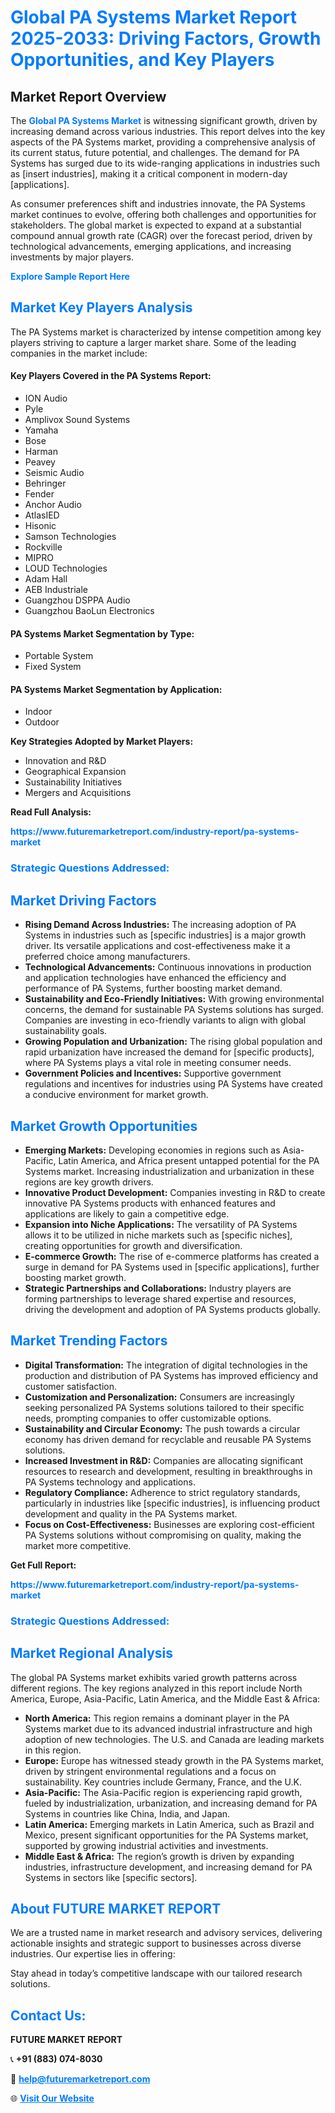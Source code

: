 <h1 style="color: #007BFF;">Global PA Systems Market Report 2025-2033: Driving Factors, Growth Opportunities, and Key Players</h1>

<section id="overview">
<h2>Market Report Overview</h2>
<p>The <a href="https://www.futuremarketreport.com/industry-report/pa-systems-market" style="color: #007BFF; text-decoration: none;"><strong>Global PA Systems Market</strong></a> is witnessing significant growth, driven by increasing demand across various industries. This report delves into the key aspects of the PA Systems market, providing a comprehensive analysis of its current status, future potential, and challenges. The demand for PA Systems has surged due to its wide-ranging applications in industries such as [insert industries], making it a critical component in modern-day [applications].</p>
<p>As consumer preferences shift and industries innovate, the PA Systems market continues to evolve, offering both challenges and opportunities for stakeholders. The global market is expected to expand at a substantial compound annual growth rate (CAGR) over the forecast period, driven by technological advancements, emerging applications, and increasing investments by major players.</p>
</section>

<section id="overview">
<p><a href="https://www.futuremarketreport.com/request-sample/reportId=56985" style="color: #007BFF; text-decoration: none;"><strong>Explore Sample Report Here</strong></a></p>
</section>

<section id="key-players">
<h2 style="color: #007BFF;">Market Key Players Analysis</h2>
<p>The PA Systems market is characterized by intense competition among key players striving to capture a larger market share. Some of the leading companies in the market include:</p>
<h4>Key Players Covered in the PA Systems Report:</h4>
<ul><li>ION Audio</li><li>Pyle</li><li>Amplivox Sound Systems</li><li>Yamaha</li><li>Bose</li><li>Harman</li><li>Peavey</li><li>Seismic Audio</li><li>Behringer</li><li>Fender</li><li>Anchor Audio</li><li>AtlasIED</li><li>Hisonic</li><li>Samson Technologies</li><li>Rockville</li><li>MIPRO</li><li>LOUD Technologies</li><li>Adam Hall</li><li>AEB Industriale</li><li>Guangzhou DSPPA Audio</li><li>Guangzhou BaoLun Electronics</li></ul>
<h4>PA Systems Market Segmentation by Type:</h4>
<ul><li>Portable System</li><li>Fixed System</li></ul>

<h4>PA Systems Market Segmentation by Application:</h4>
<ul><li>Indoor</li><li>Outdoor</li></ul>
<p><strong>Key Strategies Adopted by Market Players:</strong></p>
<ul>
<li>Innovation and R&D</li>
<li>Geographical Expansion</li>
<li>Sustainability Initiatives</li>
<li>Mergers and Acquisitions</li>
</ul>
</section>

<section>
<p><strong>Read Full Analysis: </strong></p><a href="https://www.futuremarketreport.com/industry-report/pa-systems-market" style="color: #007BFF; text-decoration: none;"><strong>https://www.futuremarketreport.com/industry-report/pa-systems-market</strong></a>
<h3 style="color: #007BFF;">Strategic Questions Addressed:</h3>
</section>

<section id="driving-factors">
<h2 style="color: #007BFF;">Market Driving Factors</h2>
<ul>
<li><strong>Rising Demand Across Industries:</strong> The increasing adoption of PA Systems in industries such as [specific industries] is a major growth driver. Its versatile applications and cost-effectiveness make it a preferred choice among manufacturers.</li>
<li><strong>Technological Advancements:</strong> Continuous innovations in production and application technologies have enhanced the efficiency and performance of PA Systems, further boosting market demand.</li>
<li><strong>Sustainability and Eco-Friendly Initiatives:</strong> With growing environmental concerns, the demand for sustainable PA Systems solutions has surged. Companies are investing in eco-friendly variants to align with global sustainability goals.</li>
<li><strong>Growing Population and Urbanization:</strong> The rising global population and rapid urbanization have increased the demand for [specific products], where PA Systems plays a vital role in meeting consumer needs.</li>
<li><strong>Government Policies and Incentives:</strong> Supportive government regulations and incentives for industries using PA Systems have created a conducive environment for market growth.</li>
</ul>
</section>

<section id="growth-opportunities">
<h2 style="color: #007BFF;">Market Growth Opportunities</h2>
<ul>
<li><strong>Emerging Markets:</strong> Developing economies in regions such as Asia-Pacific, Latin America, and Africa present untapped potential for the PA Systems market. Increasing industrialization and urbanization in these regions are key growth drivers.</li>
<li><strong>Innovative Product Development:</strong> Companies investing in R&D to create innovative PA Systems products with enhanced features and applications are likely to gain a competitive edge.</li>
<li><strong>Expansion into Niche Applications:</strong> The versatility of PA Systems allows it to be utilized in niche markets such as [specific niches], creating opportunities for growth and diversification.</li>
<li><strong>E-commerce Growth:</strong> The rise of e-commerce platforms has created a surge in demand for PA Systems used in [specific applications], further boosting market growth.</li>
<li><strong>Strategic Partnerships and Collaborations:</strong> Industry players are forming partnerships to leverage shared expertise and resources, driving the development and adoption of PA Systems products globally.</li>
</ul>
</section>

<section id="trending-factors">
<h2 style="color: #007BFF;">Market Trending Factors</h2>
<ul>
<li><strong>Digital Transformation:</strong> The integration of digital technologies in the production and distribution of PA Systems has improved efficiency and customer satisfaction.</li>
<li><strong>Customization and Personalization:</strong> Consumers are increasingly seeking personalized PA Systems solutions tailored to their specific needs, prompting companies to offer customizable options.</li>
<li><strong>Sustainability and Circular Economy:</strong> The push towards a circular economy has driven demand for recyclable and reusable PA Systems solutions.</li>
<li><strong>Increased Investment in R&D:</strong> Companies are allocating significant resources to research and development, resulting in breakthroughs in PA Systems technology and applications.</li>
<li><strong>Regulatory Compliance:</strong> Adherence to strict regulatory standards, particularly in industries like [specific industries], is influencing product development and quality in the PA Systems market.</li>
<li><strong>Focus on Cost-Effectiveness:</strong> Businesses are exploring cost-efficient PA Systems solutions without compromising on quality, making the market more competitive.</li>
</ul>
</section>

<section>
<p><strong>Get Full Report: </strong></p><a href="https://www.futuremarketreport.com/industry-report/pa-systems-market" style="color: #007BFF; text-decoration: none;"><strong>https://www.futuremarketreport.com/industry-report/pa-systems-market</strong></a>
<h3 style="color: #007BFF;">Strategic Questions Addressed:</h3>
</section>


<section id="regional-analysis">
<h2 style="color: #007BFF;">Market Regional Analysis</h2>
<p>The global PA Systems market exhibits varied growth patterns across different regions. The key regions analyzed in this report include North America, Europe, Asia-Pacific, Latin America, and the Middle East & Africa:</p>
<ul>
<li><strong>North America:</strong> This region remains a dominant player in the PA Systems market due to its advanced industrial infrastructure and high adoption of new technologies. The U.S. and Canada are leading markets in this region.</li>
<li><strong>Europe:</strong> Europe has witnessed steady growth in the PA Systems market, driven by stringent environmental regulations and a focus on sustainability. Key countries include Germany, France, and the U.K.</li>
<li><strong>Asia-Pacific:</strong> The Asia-Pacific region is experiencing rapid growth, fueled by industrialization, urbanization, and increasing demand for PA Systems in countries like China, India, and Japan.</li>
<li><strong>Latin America:</strong> Emerging markets in Latin America, such as Brazil and Mexico, present significant opportunities for the PA Systems market, supported by growing industrial activities and investments.</li>
<li><strong>Middle East & Africa:</strong> The region’s growth is driven by expanding industries, infrastructure development, and increasing demand for PA Systems in sectors like [specific sectors].</li>
</ul>
</section>

<footer>
<h2 style="color: #007BFF;">About FUTURE MARKET REPORT</h2>
<p>We are a trusted name in market research and advisory services, delivering actionable insights and strategic support to businesses across diverse industries. Our expertise lies in offering:</p>

<p>Stay ahead in today’s competitive landscape with our tailored research solutions.</p>

<h2 style="color: #007BFF;">Contact Us:</h2>
<p><strong>FUTURE MARKET REPORT</strong></p>
<p>📞 <strong>+91 (883) 074-8030</strong></p>
<p>📧 <strong><a href="mailto:help@futuremarketreport.com" style="color: #007BFF;">help@futuremarketreport.com</a></strong></p>
<p>🌐 <strong><a href="https://www.futuremarketreport.com/" style="color: #007BFF;">Visit Our Website</a></strong></p>
</footer>